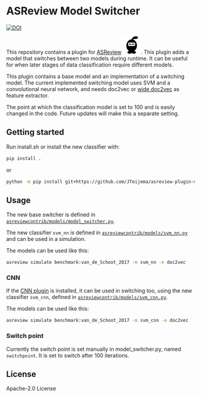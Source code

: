 # ASReview Model Switcher

[![DOI](https://zenodo.org/badge/DOI/10.5281/zenodo.5084863.svg)](https://doi.org/10.5281/zenodo.5084863)

This repository contains a plugin for [ASReview](https://github.com/asreview) ![logo](https://raw.githubusercontent.com/asreview/asreview-artwork/e2e6e5ea58a22077b116b9c3d2a15bc3fea585c7/SVGicons/IconELAS/ELASeyes24px24px.svg "ASReview"). This plugin adds a model that switches between two models during runtime. It can be useful for when later stages of data classification require different models.

This plugin contains a base model and an implementation of a switching model. The current implemented switching model uses SVM and a convolutional neural network, and needs doc2vec or [wide doc2vec](https://github.com/JTeijema/asreview-plugin-wide-doc2vec/) as feature extractor. 

The point at which the classification model is set to 100 and is easily changed in the code. Future updates will make this a separate setting.


## Getting started

Run install.sh or install the new classifier with:

```bash
pip install .
```

or

```bash
python -m pip install git+https://github.com/JTeijema/asreview-plugin-model-switcher.git
```


## Usage

The new base switcher is defined in
[`asreviewcontrib/models/model_switcher.py`](asreviewcontrib/models/model_switcher.py).

The new classifier `svm_nn` is defined in
[`asreviewcontrib/models/svm_nn.py`](asreviewcontrib/models/svm_nn.py) 
and can be used in a simulation.

The models can be used like this:
```bash
asreview simulate benchmark:van_de_Schoot_2017 -m svm_nn -e doc2vec
```

### CNN
If the [CNN plugin](https://github.com/JTeijema/asreview-plugin-model-cnn-17-layer) is installed, it can be used in switching too, using the new classifier `svm_cnn`, defined in
[`asreviewcontrib/models/svm_cnn.py`](asreviewcontrib/models/svm_cnn.py).

The models can be used like this:
```bash
asreview simulate benchmark:van_de_Schoot_2017 -m svm_cnn -e doc2vec
```

### Switch point
Currently the switch point is set manually in model_switcher.py, named ``switchpoint``. It is set to switch after 100 iterations.

## License
Apache-2.0 License 
